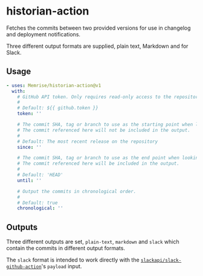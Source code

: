 # historian-action

Fetches the commits between two provided versions for use in changelog and deployment notifications.

Three different output formats are supplied, plain text, Markdown and for Slack.


## Usage

```yaml
- uses: Memrise/historian-action@v1
  with:
    # GitHub API token. Only requires read-only access to the repository.
    #
    # Default: ${{ github.token }}
    token: ''

    # The commit SHA, tag or branch to use as the starting point when looking for commits.
    # The commit referenced here will not be included in the output.
    #
    # Default: The most recent release on the repository
    since: ''

    # The commit SHA, tag or branch to use as the end point when looking for commits.
    # The commit referenced here will be included in the output.
    #
    # Default: 'HEAD'
    until: ''

    # Output the commits in chronological order.
    #
    # Default: true
    chronological: ''
```


## Outputs

Three different outputs are set, `plain-text`, `markdown` and `slack` which contain the commits in different output formats.

The `slack` format is intended to work directly with the [`slackapi/slack-github-action`](https://github.com/slackapi/slack-github-action)'s `payload` input.
